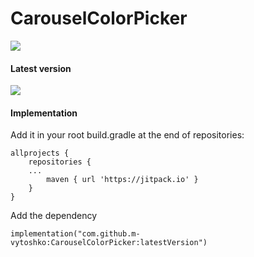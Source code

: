 # CarouselColorPicker

[![](https://github.com/m-vytoshko/CarouselColorPicker/blob/main/img/showcase.gif?raw=true)](ShowCase)

#### Latest version
[![](https://jitpack.io/v/m-vytoshko/CarouselColorPicker.svg)](https://jitpack.io/#m-vytoshko/CarouselColorPicker)


#### Implementation 
Add it in your root build.gradle at the end of repositories:
```
allprojects {
    repositories {
	...
        maven { url 'https://jitpack.io' }
    }
}
```
Add the dependency
```
implementation("com.github.m-vytoshko:CarouselColorPicker:latestVersion")
```
